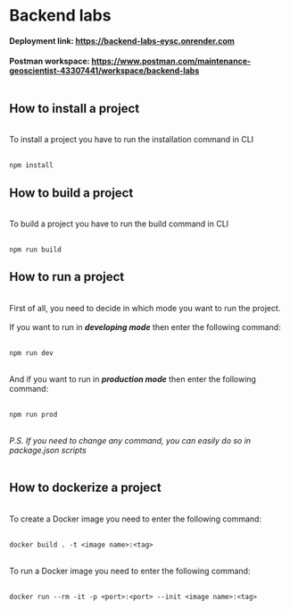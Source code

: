 # Backend labs

#### Deployment link: https://backend-labs-eysc.onrender.com

#### Postman workspace: https://www.postman.com/maintenance-geoscientist-43307441/workspace/backend-labs <br/><br/>

## How to install a project

<br/>To install a project you have to run the installation command in CLI<br/><br/>

```
npm install
```

## How to build a project

<br/>To build a project you have to run the build command in CLI<br/><br/>

```
npm run build
```

## How to run a project

<br/>First of all, you need to decide in which mode you want to run the project.<br/><br/>
If you want to run in ***developing mode*** then enter the following command:<br/><br/>

```
npm run dev
```

<br/>And if you want to run in ***production mode*** then enter the following command:<br/><br/>

```
npm run prod
```


<br/>*P.S. If you need to change any command, you can easily do so in package.json scripts*<br/><br/>

## How to dockerize a project

<br>To create a Docker image you need to enter the following command:<br/><br/>

```
docker build . -t <image name>:<tag>
```

<br>To run a Docker image you need to enter the following command:<br/><br/>

```
docker run --rm -it -p <port>:<port> --init <image name>:<tag>
```

